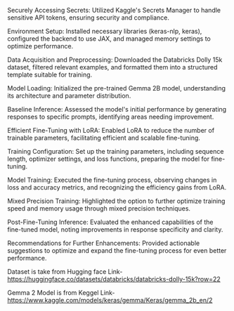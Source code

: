 Securely Accessing Secrets: Utilized Kaggle's Secrets Manager to handle sensitive API tokens, ensuring security and compliance.

Environment Setup: Installed necessary libraries (keras-nlp, keras), configured the backend to use JAX, and managed memory settings to optimize performance.

Data Acquisition and Preprocessing: Downloaded the Databricks Dolly 15k dataset, filtered relevant examples, and formatted them into a structured template suitable for training.

Model Loading: Initialized the pre-trained Gemma 2B model, understanding its architecture and parameter distribution.

Baseline Inference: Assessed the model's initial performance by generating responses to specific prompts, identifying areas needing improvement.

Efficient Fine-Tuning with LoRA: Enabled LoRA to reduce the number of trainable parameters, facilitating efficient and scalable fine-tuning.

Training Configuration: Set up the training parameters, including sequence length, optimizer settings, and loss functions, preparing the model for fine-tuning.

Model Training: Executed the fine-tuning process, observing changes in loss and accuracy metrics, and recognizing the efficiency gains from LoRA.

Mixed Precision Training: Highlighted the option to further optimize training speed and memory usage through mixed precision techniques.

Post-Fine-Tuning Inference: Evaluated the enhanced capabilities of the fine-tuned model, noting improvements in response specificity and clarity.

Recommendations for Further Enhancements: Provided actionable suggestions to optimize and expand the fine-tuning process for even better performance.


Dataset is take from Hugging face 
Link-https://huggingface.co/datasets/databricks/databricks-dolly-15k?row=22


Gemma 2 Model is from Keggel 
Link-https://www.kaggle.com/models/keras/gemma/Keras/gemma_2b_en/2

